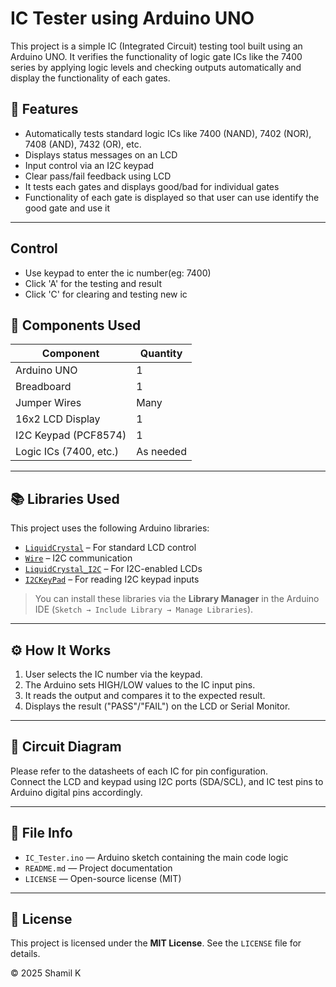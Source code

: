 # IC Tester using Arduino UNO

This project is a simple IC (Integrated Circuit) testing tool built using an Arduino UNO. It verifies the functionality of logic gate ICs like the 7400 series by applying logic levels and checking outputs automatically and display the functionality of each gates.

## 📌 Features

- Automatically tests standard logic ICs like 7400 (NAND), 7402 (NOR), 7408 (AND), 7432 (OR), etc.
- Displays status messages on an LCD
- Input control via an I2C keypad
- Clear pass/fail feedback using LCD
- It tests each gates and displays good/bad for individual gates
- Functionality of each gate is displayed so that user can use identify the good gate and use it

---

##  Control

- Use keypad to enter the ic number(eg: 7400)
- Click 'A' for the testing and result
- Click 'C' for clearing and testing new ic

## 🔧 Components Used

| Component             | Quantity |
|-----------------------|----------|
| Arduino UNO           | 1        |
| Breadboard            | 1        |
| Jumper Wires          | Many     |
| 16x2 LCD Display      | 1        |
| I2C Keypad (PCF8574)  | 1        |
| Logic ICs (7400, etc.)| As needed|

---

## 📚 Libraries Used

This project uses the following Arduino libraries:

- [`LiquidCrystal`](https://www.arduino.cc/en/Reference/LiquidCrystal) – For standard LCD control
- [`Wire`](https://www.arduino.cc/en/Reference/Wire) – I2C communication
- [`LiquidCrystal_I2C`](https://github.com/johnrickman/LiquidCrystal_I2C) – For I2C-enabled LCDs
- [`I2CKeyPad`](https://github.com/joeyoung/arduino_keypads) – For reading I2C keypad inputs

> You can install these libraries via the **Library Manager** in the Arduino IDE (`Sketch → Include Library → Manage Libraries`).

---

## ⚙️ How It Works

1. User selects the IC number via the keypad.
2. The Arduino sets HIGH/LOW values to the IC input pins.
3. It reads the output and compares it to the expected result.
4. Displays the result ("PASS"/"FAIL") on the LCD or Serial Monitor.

---

## 🔌 Circuit Diagram

Please refer to the datasheets of each IC for pin configuration.  
Connect the LCD and keypad using I2C ports (SDA/SCL), and IC test pins to Arduino digital pins accordingly.

---

## 🧾 File Info

- `IC_Tester.ino` — Arduino sketch containing the main code logic
- `README.md` — Project documentation
- `LICENSE` — Open-source license (MIT)

---

## 📝 License

This project is licensed under the **MIT License**. See the `LICENSE` file for details.

© 2025 Shamil K

